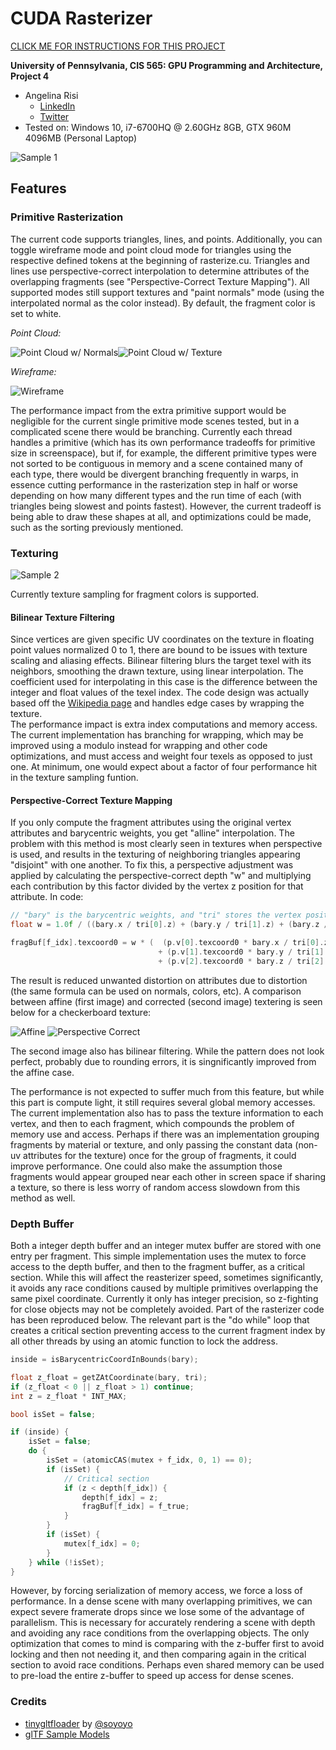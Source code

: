 CUDA Rasterizer
===============

[CLICK ME FOR INSTRUCTIONS FOR THIS PROJECT](./INSTRUCTION.md)

**University of Pennsylvania, CIS 565: GPU Programming and Architecture, Project 4**

* Angelina Risi
  * [LinkedIn](www.linkedin.com/in/angelina-risi)
  * [Twitter](https://twitter.com/Angelina_Risi)
* Tested on: Windows 10, i7-6700HQ @ 2.60GHz 8GB, GTX 960M 4096MB (Personal Laptop)
  
  
![Sample 1](renders/test2.gif)
  
## Features  
  
### Primitive Rasterization  
  
The current code supports triangles, lines, and points. Additionally, you can toggle wireframe mode and point cloud mode for triangles using the respective defined tokens at the beginning of rasterize.cu. Triangles and lines use perspective-correct interpolation to determine attributes of the overlapping fragments (see "Perspective-Correct Texture Mapping"). All supported modes still support textures and "paint normals" mode (using the interpolated normal as the color instead). By default, the fragment color is set to white.    
  
*Point Cloud:*  
  
![Point Cloud w/ Normals](images/point_cloud.PNG)![Point Cloud w/ Texture](images/point_cloud2.PNG)
  
*Wireframe:*  
  
![Wireframe](images/wireframe.PNG)  
  
  
The performance impact from the extra primitive support would be negligible for the current single primitive mode scenes tested, but in a complicated scene there would be branching. Currently each thread handles a primitive (which has its own performance tradeoffs for primitive size in screenspace), but if, for example, the different primitive types were not sorted to be contiguous in memory and a scene contained many of each type, there would be divergent branching frequently in warps, in essence cutting performance in the rasterization step in half or worse depending on how many different types and the run time of each (with triangles being slowest and points fastest). However, the current tradeoff is being able to draw these shapes at all, and optimizations could be made, such as the sorting previously mentioned.  
  
  
### Texturing
  
![Sample 2](renders/test3.gif)  
  
Currently texture sampling for fragment colors is supported.  
  
#### Bilinear Texture Filtering  
  
Since vertices are given specific UV coordinates on the texture in floating point values normalized 0 to 1, there are bound to be issues with texture scaling and aliasing effects. Bilinear filtering blurs the target texel with its neighbors, smoothing the drawn texture, using linear interpolation. The coefficient used for interpolating in this case is the difference between the integer and float values of the texel index. The code design was actually based off the [Wikipedia page](https://en.wikipedia.org/wiki/Bilinear_filtering) and handles edge cases by wrapping the texture.  
The performance impact is extra index computations and memory access. The current implementation has branching for wrapping, which may be improved using a modulo instead for wrapping and other code optimizations, and must access and weight four texels as opposed to just one. At minimum, one would expect about a factor of four performance hit in the texture sampling funtion.
  
#### Perspective-Correct Texture Mapping
  
If you only compute the fragment attributes using the original vertex attributes and barycentric weights, you get "alline" interpolation. The problem with this method is most clearly seen in textures when perspective is used, and results in the texturing of neighboring triangles appearing "disjoint" with one another. To fix this, a perspective adjustment was applied by calculating the perspective-correct depth "w" and multiplying each contribution by this factor divided by the vertex z position for that attribute. In code:  
  
```cpp
// "bary" is the barycentric weights, and "tri" stores the vertex positions
float w = 1.0f / ((bary.x / tri[0].z) + (bary.y / tri[1].z) + (bary.z / tri[2].z));

fragBuf[f_idx].texcoord0 = w * (  (p.v[0].texcoord0 * bary.x / tri[0].z) 
                                 + (p.v[1].texcoord0 * bary.y / tri[1].z) 
                                 + (p.v[2].texcoord0 * bary.z / tri[2].z));
```
  
The result is reduced unwanted distortion on attributes due to distortion (the same formula can be used on normals, colors, etc). A comparison between affine (first image) and corrected (second image) textering is seen below for a checkerboard texture: 
  
![Affine](images/perspective_incorrect_interpolation2.PNG) ![Perspective Correct](images/bilinear_tex_filter.PNG)  
  
The second image also has bilinear filtering. While the pattern does not look perfect, probably due to rounding errors, it is singnificantly improved from the affine case.  
  
The performance is not expected to suffer much from this feature, but while this part is compute light, it still requires several global memory accesses. The current implementation also has to pass the texture information to each vertex, and then to each fragment, which compounds the problem of memory use and access. Perhaps if there was an implementation grouping fragments by material or texture, and only passing the constant data (non-uv attributes for the texture) once for the group of fragments, it could improve performance. One could also make the assumption those fragments would appear grouped near each other in screen space if sharing a texture, so there is less worry of random access slowdown from this method as well.  
  
  
### Depth Buffer  
  
Both a integer depth buffer and an integer mutex buffer are stored with one entry per fragment. This simple implementation uses the mutex to force access to the depth buffer, and then to the fragment buffer, as a critical section. While this will affect the reasterizer speed, sometimes significantly, it avoids any race conditions caused by multiple primitives overlapping the same pixel coordinate. Currently it only has integer precision, so z-fighting for close objects may not be completely avoided. Part of the rasterizer code has been reproduced below. The relevant part is the "do while" loop that creates a critical section preventing access to the current fragment index by all other threads by using an atomic function to lock the address.
  
```cpp
inside = isBarycentricCoordInBounds(bary);

float z_float = getZAtCoordinate(bary, tri);
if (z_float < 0 || z_float > 1) continue;
int z = z_float * INT_MAX;

bool isSet = false;

if (inside) {
    isSet = false;
    do {
        isSet = (atomicCAS(mutex + f_idx, 0, 1) == 0);
        if (isSet) {
            // Critical section
            if (z < depth[f_idx]) {
                depth[f_idx] = z;
                fragBuf[f_idx] = f_true;
            }
        }
        if (isSet) {
            mutex[f_idx] = 0;
        }
    } while (!isSet);
}
```
  
However, by forcing serialization of memory access, we force a loss of performance. In a dense scene with many overlapping primitives, we can expect severe framerate drops since we lose some of the advantage of parallelism. This is necessary for accurately rendering a scene with depth and avoiding any race conditions from the overlapping objects. The only optimization that comes to mind is comparing with the z-buffer first to avoid locking and then not needing it, and then comparing again in the critical section to avoid race conditions. Perhaps even shared memory can be used to pre-load the entire z-buffer to speed up access for dense scenes.  
  
  
  
  
  
### Credits

* [tinygltfloader](https://github.com/syoyo/tinygltfloader) by [@soyoyo](https://github.com/syoyo)
* [glTF Sample Models](https://github.com/KhronosGroup/glTF/blob/master/sampleModels/README.md)
